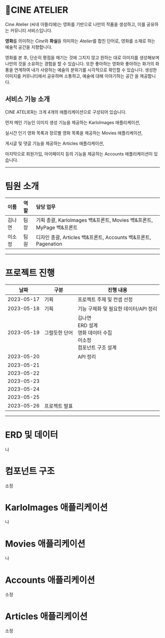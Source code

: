 # 🎨CINE ATELIER

Cine Atelier (씨네 아뜰리에)는 영화를 기반으로 나만의 작품을 생성하고, 이를 공유하는 커뮤니티 서비스입니다. 

**영화**를 의미하는 *Cine*와 **화실**을 의미하는 *Atelier*를 합친 단어로, 영화를 소재로 하는 예술적 공간을 지향합니다.

영화를 본 후, 단순히 평점을 매기는 것에 그치지 않고 원하는 대로 이미지를 생성해보며 나만의 것을 소유하는 경험을 할 수 있습니다. 또한 좋아하는 영화와 좋아하는 화가의 화풍을 연계하여 내가 사랑하는 예술의 분위기를 시각적으로 확인할 수 있습니다. 생성한 이미지를 커뮤니티에서 공유하며 소통하고, 예술에 대해 이야기하는 공간 을 제공합니다.

## 서비스 기능 소개

CINE ATELIER는 크게 4개의 애플리케이션으로 구성되어 있습니다.

먼저 메인 기능인 이미지 생성 기능을 제공하는 KarloImages 애플리케이션,

실시간 인기 영화 목록과 장르별 영화 목록을 제공하는 Movies 애플리케이션,

게시글 및 댓글 기능을 제공하는 Articles 애플리케이션,

마지막으로 회원가입, 마이페이지 등의 기능을 제공하는 Accounts 애플리케이션이 있습니다.

---

# 팀원 소개

| 이름  | 역할  | 담당 업무                                                |
|:--- |:--- |:---------------------------------------------------- |
| 김나연 | 팀장  | 기획 총괄, KarloImages 백&프론트, Movies 백&프론트, MyPage 백&프론트 |
| 이소정 | 팀원  | 디자인 총괄, Articles 백&프론트, Accounts 백&프론트, Pagenation   |

---

# 프로젝트 진행

| 날짜         | 구분      | 진행 내용                                               |
| ---------- | ------- | --------------------------------------------------- |
| 2023-05-17 | 기획      | 프로젝트 주제 및 컨셉 선정                                     |
| 2023-05-18 | 기획      | 기능 구체화 및 필요한 데이터/API 정리                             |
| 2023-05-19 | 그럴듯한 단어 | 김나연<br/>ERD 설계<br/>영화 데이터 수집<br/>이소정<br/>컴포넌트 구조 설계 |
| 2023-05-20 |         | API 정리                                              |
| 2023-05-21 |         |                                                     |
| 2023-05-22 |         |                                                     |
| 2023-05-23 |         |                                                     |
| 2023-05-24 |         |                                                     |
| 2023-05-25 |         |                                                     |
| 2023-05-26 | 프로젝트 발표 |                                                     |

---

# ERD 및 데이터

나

# 컴포넌트 구조

소정

# KarloImages  애플리케이션

나

# Movies 애플리케이션

나

# Accounts 애플리케이션

소정

# Articles 애플리케이션

소정
